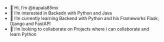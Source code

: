 - 👋 Hi, I’m @trapala85mx
- 👀 I’m interested in Backedn with Python and Java
- 🌱 I’m currently learning Backend with Python and his Frameworks Flask, Django and FastAPI
- 💞️ I’m looking to collaborate on Projects where i can collaborate and learn Python

<!---
trapala85mx/trapala85mx is a ✨ special ✨ repository because its `README.md` (this file) appears on your GitHub profile.
You can click the Preview link to take a look at your changes.
--->
